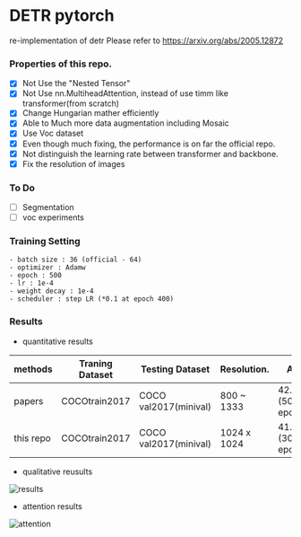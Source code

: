 # DETR pytorch

re-implementation of detr
Please refer to https://arxiv.org/abs/2005.12872
 
### Properties of this repo.
- [x] Not Use the "Nested Tensor"
- [x] Not Use nn.MultiheadAttention, instead of use timm like transformer(from scratch)
- [x] Change Hungarian mather efficiently
- [x] Able to Much more data augmentation including Mosaic
- [x] Use Voc dataset
- [x] Even though much fixing, the performance is on far the official repo.
- [x] Not distinguish the learning rate between transformer and backbone.
- [x] Fix the resolution of images

### To Do
- [ ] Segmentation
- [ ] voc experiments

### Training Setting
```
- batch size : 36 (official - 64)
- optimizer : Adamw
- epoch : 500
- lr : 1e-4 
- weight decay : 1e-4
- scheduler : step LR (*0.1 at epoch 400)
```

### Results

- quantitative results

|methods        | Traning Dataset        |    Testing Dataset     | Resolution.  | AP               |
|---------------|------------------------| ---------------------- | ------------ | ---------------- |
|papers         | COCOtrain2017          |  COCO val2017(minival) | 800 ~ 1333   | 42.0 (500 epoch) |
|this repo      | COCOtrain2017          |  COCO val2017(minival) | 1024 x 1024  | 41.1 (300 epoch) |

- qualitative reusults

![results](https://user-images.githubusercontent.com/18729104/221108742-09ded1a8-dcf2-41df-9485-b659e3b6ca08.png)

- attention results

![attention](https://user-images.githubusercontent.com/18729104/223943742-93f7a8d2-4a82-4cf5-92a5-bc4df66a9a72.JPG)
